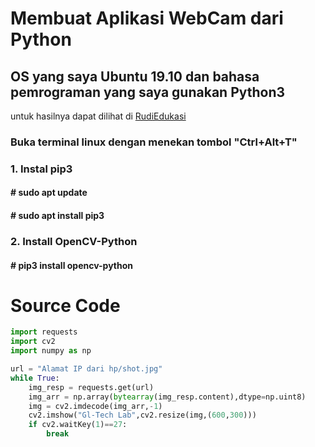 # Membuat Aplikasi WebCam dari Python
## OS yang saya Ubuntu 19.10 dan bahasa pemrograman yang saya gunakan Python3
untuk hasilnya dapat dilihat di [RudiEdukasi](https://www.youtube.com/watch?v=juA_-6E45vs)
### Buka terminal linux dengan menekan tombol "Ctrl+Alt+T"
### 1. Instal pip3
#### # sudo apt update
#### # sudo apt install pip3
### 2. Install OpenCV-Python 
#### # pip3 install opencv-python
# Source Code 
```py
import requests
import cv2
import numpy as np

url = "Alamat IP dari hp/shot.jpg"
while True:
    img_resp = requests.get(url)
    img_arr = np.array(bytearray(img_resp.content),dtype=np.uint8)
    img = cv2.imdecode(img_arr,-1)
    cv2.imshow("Gl-Tech Lab",cv2.resize(img,(600,300)))
    if cv2.waitKey(1)==27:
        break
```

